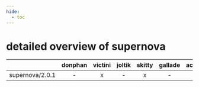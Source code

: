 ```yaml
---
hide:
  - toc
---
```


detailed overview of supernova
==============================

| |donphan|victini|joltik|skitty|gallade|accelgor|swalot|doduo|
| :---: | :---: | :---: | :---: | :---: | :---: | :---: | :---: | :---: |
|supernova/2.0.1|-|x|-|x|-|-|-|-|
